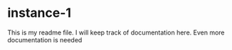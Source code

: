 # instance-1
This is my readme file. I will keep track of documentation here.
Even more documentation is needed
